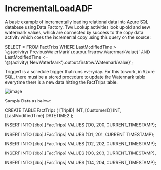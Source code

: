 # IncrementalLoadADF

A basic example of incrementally loading relational data into Azure SQL database using Data Factory. Two Lookup activities look up old and new watermark values, which are connected by success to the copy data activity which does the incremental copy using this query on the source:

SELECT * FROM FactTrips WHERE 
LastModifiedTime > '@{activity('PreviousWaterMark').output.firstrow.WatermarkValue}'
AND
LastModifiedTime <= '@{activity('NewWaterMark').output.firstrow.WatermarkValue}';


Trigger1 is a schedule trigger that runs everyday. For this to work, in Azure SQL, there must be a stored procedure to update the Watermark table everytime there is a new data hitting the FactTrips table.

![image](https://user-images.githubusercontent.com/50174304/193459409-bf22a7e5-e276-4050-96c7-69dcc0df04b7.png)

Sample Data as below:

CREATE TABLE FactTrips (
[TripID] INT,
[CustomerID] INT,
[LastModifiedTime] DATETIME2
);

INSERT INTO [dbo].[FactTrips] VALUES (100, 200, CURRENT_TIMESTAMP);

INSERT INTO [dbo].[FactTrips] VALUES (101, 201, CURRENT_TIMESTAMP);

INSERT INTO [dbo].[FactTrips] VALUES (102, 202, CURRENT_TIMESTAMP);

INSERT INTO [dbo].[FactTrips] VALUES (103, 203, CURRENT_TIMESTAMP);

INSERT INTO [dbo].[FactTrips] VALUES (104, 204, CURRENT_TIMESTAMP);

